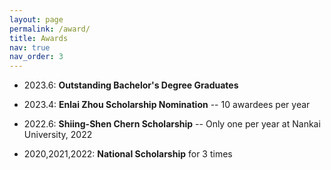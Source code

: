 ```yaml
---
layout: page
permalink: /award/
title: Awards
nav: true
nav_order: 3
---
```




- 2023.6: **Outstanding Bachelor's Degree Graduates**


- 2023.4: **Enlai Zhou Scholarship Nomination** -- 10 awardees per year


- 2022.6: **Shiing-Shen Chern Scholarship** -- Only one per year at Nankai University, 2022


- 2020,2021,2022: **National Scholarship** for 3 times
